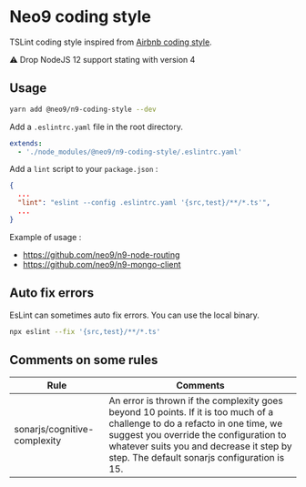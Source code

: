 # Neo9 coding style

TSLint coding style inspired from [Airbnb coding style](https://github.com/airbnb/javascript).

:warning: Drop NodeJS 12 support stating with version 4

## Usage

```bash
yarn add @neo9/n9-coding-style --dev
```

Add a `.eslintrc.yaml` file in the root directory.

```yaml
extends:
  - './node_modules/@neo9/n9-coding-style/.eslintrc.yaml'
```

Add a `lint` script to your `package.json` :

```json
{
  ...
  "lint": "eslint --config .eslintrc.yaml '{src,test}/**/*.ts'",
  ...
}
```

Example of usage :

- https://github.com/neo9/n9-node-routing
- https://github.com/neo9/n9-mongo-client

## Auto fix errors

EsLint can sometimes auto fix errors.
You can use the local binary.

```bash
npx eslint --fix '{src,test}/**/*.ts'
```

## Comments on some rules

| Rule                         | Comments                                                                                                                                                                                                                                                         |
|------------------------------|------------------------------------------------------------------------------------------------------------------------------------------------------------------------------------------------------------------------------------------------------------------|
| sonarjs/cognitive-complexity | An error is thrown if the complexity goes beyond 10 points. If it is too much of a challenge to do a refacto in one time, we suggest you override the configuration to whatever suits you and decrease it step by step. The default sonarjs configuration is 15. |                              |                                                                                                                                                                         |

